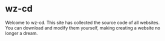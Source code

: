 # wz-cd
Welcome to wz-cd. This site has collected the source code of all websites. You can download and modify them yourself, making creating a website no longer a dream.
